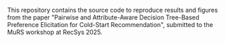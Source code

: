 This repository contains the source code to reproduce results and figures from the paper "Pairwise and Attribute-Aware Decision Tree-Based Preference Elicitation for Cold-Start Recommendation", submitted to the MuRS workshop at RecSys 2025.
